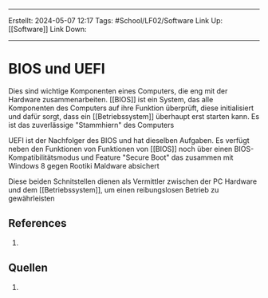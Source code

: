 
--- 
Erstellt: 2024-05-07    12:17 
Tags: #School/LF02/Software 
Link Up: [[Software]]
Link Down:

--- 
# BIOS und UEFI
Dies sind wichtige Komponenten eines Computers, die eng mit der Hardware zusammenarbeiten. 
[[BIOS]] ist ein System, das alle Komponenten des Computers auf ihre Funktion überprüft, diese initialisiert und dafür sorgt, dass ein [[Betriebssystem]] überhaupt erst starten kann. Es ist das zuverlässige "Stammhiern" des Computers

UEFI ist der Nachfolger des BIOS und hat dieselben Aufgaben. Es verfügt neben den Funktionen von Funktionen von [[BIOS]] noch über einen BIOS-Kompatibilitätsmodus und Feature "Secure Boot" das zusammen mit Windows 8 gegen Rootiki Maldware absichert

Diese beiden Schnitstellen dienen als Vermittler zwischen der PC Hardware und dem [[Betriebssystem]], um einen reibungslosen Betrieb zu gewährleisten
## References
1. 

## Quellen
1. 
